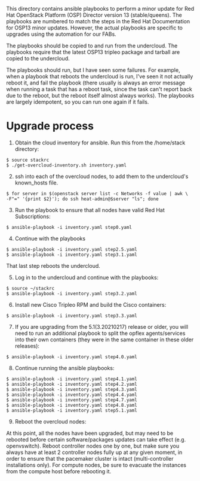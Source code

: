 This directory contains ansible playbooks to perform a minor update for
Red Hat OpenStack Platform (OSP) Director version 13 (stable/queens). The
playbooks are numbered to match the steps in the Red Hat Documentation for
OSP13 minor updates. However, the actual playbooks are specific to upgrades
using the automation for our FABs.

The playbooks should be copied to and run from the undercloud. The playbooks require
that the latest OSP13 tripleo package and tarball are copied to the undercloud.

The playbooks should run, but I have seen some failures. For example, when a playbook
that reboots the undercloud is run, I've seen it not actually reboot it, and fail
the playbook (there usually is always an error message when running a task that has
a reboot task, since the task can't report back due to the reboot, but the reboot
itself almost always works). The playbooks are largely idempotent, so you can run
one again if it fails.

# Upgrade process
1. Obtain the cloud inventory for ansible. Run this from the /home/stack directory:

<pre><code>$ source stackrc
$ ./get-overcloud-inventory.sh inventory.yaml
</code></pre>

2. ssh into each of the overcloud nodes, to add them to the undercloud's known_hosts file.

<pre><code>$ for server in $(openstack server list -c Networks -f value | awk \
-F"=" '{print $2}'); do ssh heat-admin@$server "ls"; done
</code></pre>

3. Run the playbook to ensure that all nodes have valid Red Hat Subscriptions:

<pre><code>$ ansible-playbook -i inventory.yaml step0.yaml
</code></pre>

4. Continue with the playbooks
<pre><code>$ ansible-playbook -i inventory.yaml step2.5.yaml
$ ansible-playbook -i inventory.yaml step3.1.yaml
</code></pre>

That last step reboots the undercloud.

5. Log in to the undercloud and continue with the playbooks:
<pre><code>$ source ~/stackrc
$ ansible-playbook -i inventory.yaml step3.2.yaml
</code></pre>

6. Install new Cisco Tripleo RPM and build the Cisco containers:
<pre><code>$ ansible-playbook -i inventory.yaml step3.3.yaml
</code></pre>

7. If you are upgrading from the 5.1(3.20210217) release or older, you will need to run an
additional playbook to split the opflex agents/services into their own containers (they were
in the same container in these older releases):
<pre><code>$ ansible-playbook -i inventory.yaml step4.0.yaml
</code></pre>

8. Continue running the ansible playbooks:
<pre><code>$ ansible-playbook -i inventory.yaml step4.1.yaml
$ ansible-playbook -i inventory.yaml step4.2.yaml
$ ansible-playbook -i inventory.yaml step4.3.yaml
$ ansible-playbook -i inventory.yaml step4.4.yaml
$ ansible-playbook -i inventory.yaml step4.7.yaml
$ ansible-playbook -i inventory.yaml step4.8.yaml
$ ansible-playbook -i inventory.yaml step5.1.yaml
</code></pre>

9. Reboot the overcloud nodes:

At this point, all the nodes have been upgraded, but may need to be rebooted before certain
software/packages updates can take effect (e.g. openvswitch). Reboot controller nodes one
by one, but make sure you always have at least 2 controller nodes fully up at any given
moment, in order to ensure that the pacemaker cluster is intact (multi-controller installations
only). For compute nodes, be sure to evacuate the instances from the compute host before
rebooting it.
